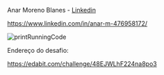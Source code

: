 Anar Moreno Blanes - [Linkedin](https://www.linkedin.com/in/anar-m-476958172/)

https://www.linkedin.com/in/anar-m-476958172/

![printRunningCode](https://user-images.githubusercontent.com/69480388/160892007-f603dbd0-d45f-4a11-96c6-9d4d8139b152.PNG)


Endereço do desafio:

https://edabit.com/challenge/48EJWLhF224na8po3
